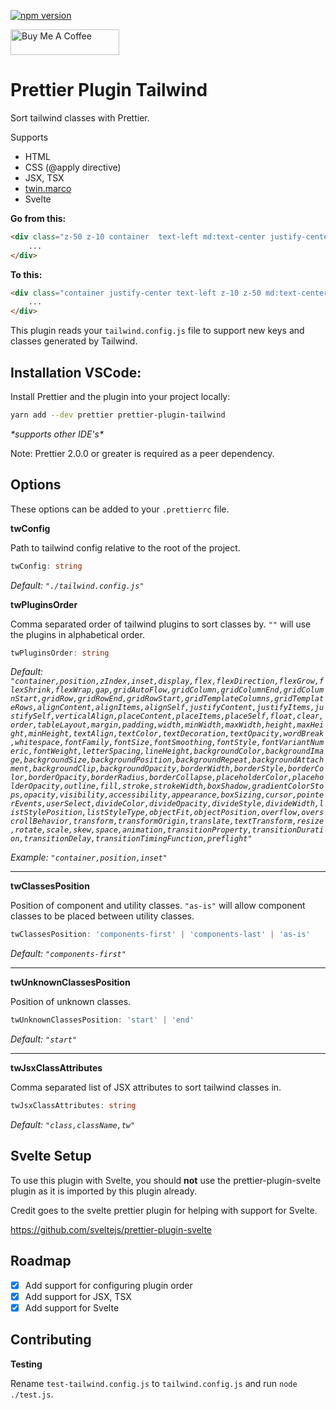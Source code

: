 [![npm version](https://badge.fury.io/js/prettier-plugin-tailwind.svg)](https://badge.fury.io/js/prettier-plugin-tailwind)

<a href="https://www.buymeacoffee.com/ariseyhun" target="_blank"><img src="https://cdn.buymeacoffee.com/buttons/v2/default-orange.png" alt="Buy Me A Coffee" height="41" width="174"></a>

# Prettier Plugin Tailwind

Sort tailwind classes with Prettier.

Supports

- HTML
- CSS (@apply directive)
- JSX, TSX
- [twin.marco](https://github.com/ben-rogerson/twin.macro)
- Svelte

**Go from this:**

```html
<div class="z-50 z-10 container  text-left md:text-center justify-center">
	...
</div>
```

**To this:**

```html
<div class="container justify-center text-left z-10 z-50 md:text-center">
	...
</div>
```

This plugin reads your `tailwind.config.js` file to support new keys and classes generated by Tailwind.

## Installation VSCode:

Install Prettier and the plugin into your project locally:

```bash
yarn add --dev prettier prettier-plugin-tailwind
```

_\*supports other IDE's\*_

Note: Prettier 2.0.0 or greater is required as a peer dependency.

## Options

These options can be added to your `.prettierrc` file.

**twConfig**

Path to tailwind config relative to the root of the project.

```ts
twConfig: string
```

_Default: `"./tailwind.config.js"`_

**twPluginsOrder**

Comma separated order of tailwind plugins to sort classes by.
`""` will use the plugins in alphabetical order.

```ts
twPluginsOrder: string
```

_Default: `"container,position,zIndex,inset,display,flex,flexDirection,flexGrow,flexShrink,flexWrap,gap,gridAutoFlow,gridColumn,gridColumnEnd,gridColumnStart,gridRow,gridRowEnd,gridRowStart,gridTemplateColumns,gridTemplateRows,alignContent,alignItems,alignSelf,justifyContent,justifyItems,justifySelf,verticalAlign,placeContent,placeItems,placeSelf,float,clear,order,tableLayout,margin,padding,width,minWidth,maxWidth,height,maxHeight,minHeight,textAlign,textColor,textDecoration,textOpacity,wordBreak,whitespace,fontFamily,fontSize,fontSmoothing,fontStyle,fontVariantNumeric,fontWeight,letterSpacing,lineHeight,backgroundColor,backgroundImage,backgroundSize,backgroundPosition,backgroundRepeat,backgroundAttachment,backgroundClip,backgroundOpacity,borderWidth,borderStyle,borderColor,borderOpacity,borderRadius,borderCollapse,placeholderColor,placeholderOpacity,outline,fill,stroke,strokeWidth,boxShadow,gradientColorStops,opacity,visibility,accessibility,appearance,boxSizing,cursor,pointerEvents,userSelect,divideColor,divideOpacity,divideStyle,divideWidth,listStylePosition,listStyleType,objectFit,objectPosition,overflow,overscrollBehavior,transform,transformOrigin,translate,textTransform,resize,rotate,scale,skew,space,animation,transitionProperty,transitionDuration,transitionDelay,transitionTimingFunction,preflight"`_

_Example: `"container,position,inset"`_

---

**twClassesPosition**

Position of component and utility classes. `"as-is"` will allow component classes to be placed between utility classes.

```ts
twClassesPosition: 'components-first' | 'components-last' | 'as-is'
```

_Default: `"components-first"`_

---

**twUnknownClassesPosition**

Position of unknown classes.

```ts
twUnknownClassesPosition: 'start' | 'end'
```

_Default: `"start"`_

---

**twJsxClassAttributes**

Comma separated list of JSX attributes to sort tailwind classes in.

```ts
twJsxClassAttributes: string
```

_Default: `"class,className,tw"`_

## Svelte Setup

To use this plugin with Svelte, you should **not** use the prettier-plugin-svelte plugin as it is imported by this plugin already.

Credit goes to the svelte prettier plugin for helping with support for Svelte.

https://github.com/sveltejs/prettier-plugin-svelte

## Roadmap

- [x] Add support for configuring plugin order
- [x] Add support for JSX, TSX
- [x] Add support for Svelte

## Contributing

**Testing**

Rename `test-tailwind.config.js` to `tailwind.config.js` and run `node ./test.js`.
